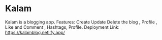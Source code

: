 # Kalam
Kalam is a blogging app.
Features: Create Update Delete the blog , Profile , Like and Comment , Hashtags, Profile.
Deployment Link: https://kalamblog.netlify.app/
